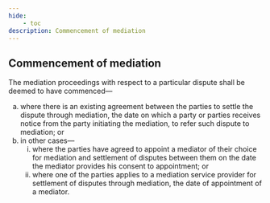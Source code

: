 ```yaml
---
hide:
    - toc
description: Commencement of mediation
---
```


<style>
    ol.outer-list{
        list-style-type: lower-alpha;
    }
    ol.outer-list ol.inner-list {
        list-style-type: lower-roman;
    }
</style>

## Commencement of mediation

The mediation proceedings with respect to a particular dispute shall be deemed to have commenced—
<ol class="outer-list">
    <li> where there is an existing agreement between the parties to settle the dispute through mediation, the date on which a party or parties receives notice from the party initiating the mediation, to refer such dispute to mediation; or</li>
    <li> in other cases—
        <ol class="inner-list">
            <li>where the parties have agreed to appoint a mediator of their choice for mediation and settlement of disputes between them on the date the mediator provides his consent to appointment; or</li>
            <li> where one of the parties applies to a mediation service provider for settlement of disputes through mediation, the date of appointment of a mediator.</li>
        </ol>
    </li>
</ol>
